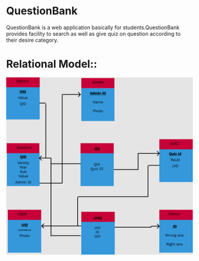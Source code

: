 # QuestionBank
QuestionBank is a web application basically for students.QuestionBank provides facility to search as well as give quiz on question according to their desire category.

# Relational Model::
![alt text](https://github.com/debapriya65/QuestionBank/blob/bfadaa99453cb2cb31d3a8cee099dd28dc02567b/database%20project%20(1).jpg)

